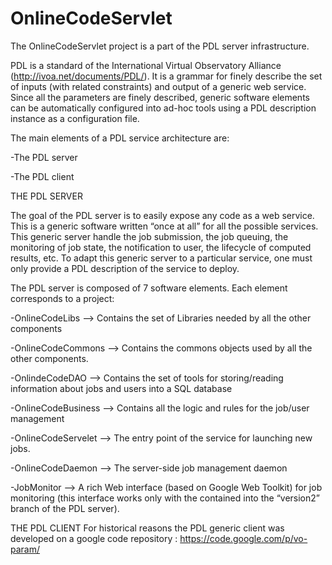 # OnlineCodeServlet
The OnlineCodeServlet project is a part of the PDL server infrastructure. 

PDL is a standard of the International Virtual Observatory Alliance (http://ivoa.net/documents/PDL/).
It is a grammar for finely describe the set of inputs (with related constraints) and output of a generic web service. 
Since all the parameters are finely described, generic software elements can be automatically configured into ad-hoc tools using a PDL description instance as a configuration file. 

The main elements of a PDL service architecture are:

-The PDL server

-The PDL client


THE PDL SERVER 

The goal of the PDL server is to easily expose any code as a web service. 
This is a generic software written “once at all” for all the possible services. 
This generic server handle the job submission, the job queuing, the monitoring of job state, the notification to user, the lifecycle of computed results, etc. 
To adapt this generic server to a particular service, one must only provide a PDL description of the service to deploy. 


The PDL server is composed of 7 software elements. Each element corresponds to a project:

-OnlineCodeLibs —> Contains the set of Libraries needed by all the other components

-OnlineCodeCommons —> Contains the commons objects used by all the other components. 

-OnlindeCodeDAO —> Contains the set of tools for storing/reading information about jobs and users into a SQL database

-OnlineCodeBusiness  —> Contains all the logic and rules for the job/user management

-OnlineCodeServelet —> The entry point of the service for launching new jobs.

-OnlineCodeDaemon —> The server-side job management daemon

-JobMonitor —> A rich Web interface (based on Google Web Toolkit) for job monitoring (this interface works only with the contained into the “version2” branch of the PDL server). 


THE PDL CLIENT
For historical reasons the PDL generic client was developed on a google code repository : https://code.google.com/p/vo-param/
